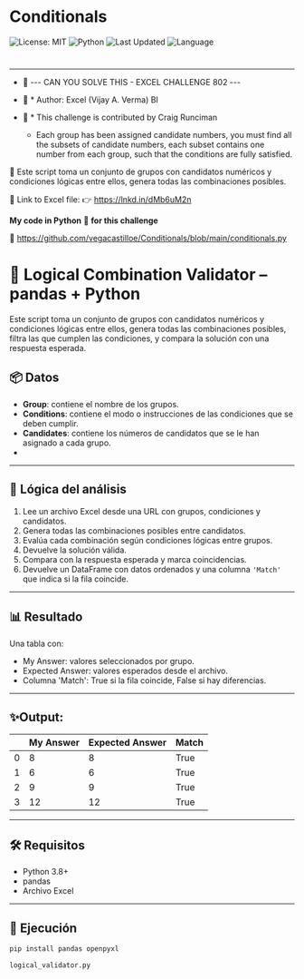 # Conditionals
![License: MIT](https://img.shields.io/badge/License-MIT-cyan.svg)
![Python](https://img.shields.io/badge/python-3.7%2B-blue)
![Last Updated](https://img.shields.io/github/last-commit/vegacastilloe/Conditionals)
![Language](https://img.shields.io/badge/language-español-darkred)

#
---
- 🌟 --- CAN YOU SOLVE THIS - EXCEL CHALLENGE 802 ---
- 🌟 * Author: Excel (Vijay A. Verma) BI
- 🌟 * This challenge is contributed by Craig Runciman
 
    - Each group has been assigned candidate numbers, you must find all the subsets of candidate numbers, each subset contains one number from each group, such that the conditions are fully satisfied.
 
 🔰 Este script toma un conjunto de grupos con candidatos numéricos y condiciones lógicas entre ellos, genera todas las combinaciones posibles.
 
 🔗 Link to Excel file:
 👉 https://lnkd.in/dMb6uM2n

**My code in Python** 🐍 **for this challenge**

 🔗 https://github.com/vegacastilloe/Conditionals/blob/main/conditionals.py


# 🧩 Logical Combination Validator – pandas + Python

Este script toma un conjunto de grupos con candidatos numéricos y condiciones lógicas entre ellos, genera todas las combinaciones posibles, filtra las que cumplen las condiciones, y compara la solución con una respuesta esperada.

## 📦 Datos

- **Group**: contiene el nombre de los grupos.
- **Conditions**: contiene el modo o instrucciones de las condiciones que se deben cumplir.
- **Candidates**: contiene los números de candidatos que se le han asignado a cada grupo.
- 
---
## 🧠 Lógica del análisis

1. Lee un archivo Excel desde una URL con grupos, condiciones y candidatos.
2. Genera todas las combinaciones posibles entre candidatos.
3. Evalúa cada combinación según condiciones lógicas entre grupos.
4. Devuelve la solución válida.
5. Compara con la respuesta esperada y marca coincidencias.
6. Devuelve un DataFrame con datos ordenados y una columna `'Match'` que indica si la fila coincide.

---
## 📊 Resultado

Una tabla con:

- My Answer: valores seleccionados por grupo.
- Expected Answer: valores esperados desde el archivo.
- Columna 'Match': True si la fila coincide, False si hay diferencias.

---
## ✨Output:
|   |My Answer|Expected Answer|Match|
|-|-|-|-|
|0|8|8|True|
|1|6|6|True|
|2|9|9|True|
|3|12|12|True|

---
## 🛠️ Requisitos

- Python 3.8+
- pandas
- Archivo Excel

---
## 🚀 Ejecución
```bash
pip install pandas openpyxl
```
```python
logical_validator.py
```
